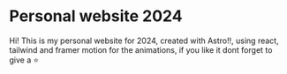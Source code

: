 # Personal website 2024

Hi! This is my personal website for 2024, created with Astro!!, using react, tailwind and framer motion for the animations, if you like it dont forget to give a ⭐
